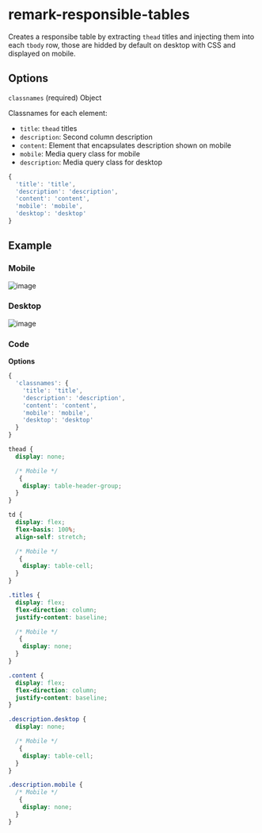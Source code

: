 # remark-responsible-tables

Creates a responsibe table by extracting `thead` titles and injecting them into each `tbody` row,
those are hidded by default on desktop with CSS and displayed on mobile.

## Options

`classnames` (required) Object

Classnames for each element:

- `title`: `thead` titles
- `description`: Second column description
- `content`: Element that encapsulates description shown on mobile
- `mobile`: Media query class for mobile
- `description`: Media query class for desktop

```js
{
  'title': 'title',
  'description': 'description',
  'content': 'content',
  'mobile': 'mobile',
  'desktop': 'desktop'
}
```

## Example

### Mobile

![image](https://user-images.githubusercontent.com/1002461/42291636-391ad9b4-7fcd-11e8-9e0a-98637a8eb3f5.png)

### Desktop

![image](https://user-images.githubusercontent.com/1002461/42291633-342c0f54-7fcd-11e8-93a6-0533a4bf2c03.png)

### Code

**Options**

```js
{
  'classnames': {
    'title': 'title',
    'description': 'description',
    'content': 'content',
    'mobile': 'mobile',
    'desktop': 'desktop'
  }
}
```

```css
thead {
  display: none;

  /* Mobile */
   {
    display: table-header-group;
  }
}

td {
  display: flex;
  flex-basis: 100%;
  align-self: stretch;

  /* Mobile */
   {
    display: table-cell;
  }
}

.titles {
  display: flex;
  flex-direction: column;
  justify-content: baseline;

  /* Mobile */
   {
    display: none;
  }
}

.content {
  display: flex;
  flex-direction: column;
  justify-content: baseline;
}

.description.desktop {
  display: none;

  /* Mobile */
   {
    display: table-cell;
  }
}

.description.mobile {
  /* Mobile */
   {
    display: none;
  }
}
```
